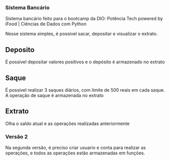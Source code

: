 ### Sistema Bancário

Sistema bancário feito para o bootcamp da DIO: Potência Tech powered by iFood | Ciências de Dados com Python

Nesse sistema simples, é possível sacar, depositar e visualizar o extrato.

## Deposito

É possível depositar valores positivos e o depósito é armazenado no extrato

## Saque

É possível realizar 3 saques diários, com limite de 500 reais em cada saque. A operação de saque é armazenada no extrato

## Extrato

Olha o saldo atual e as operações realizadas anteriormente

### Versão 2

Na segunda versão, é preciso criar usuario e conta para realizar as operações, e todos as operações estão armazenadas em funções.
